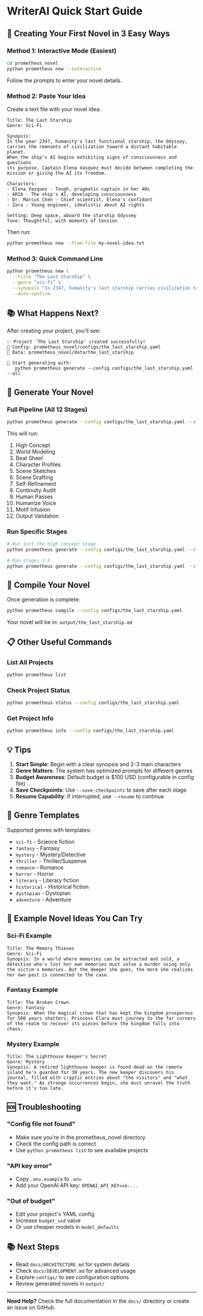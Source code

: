 # WriterAI Quick Start Guide

## 🚀 Creating Your First Novel in 3 Easy Ways

### Method 1: Interactive Mode (Easiest)

```bash
cd prometheus_novel
python prometheus new --interactive
```

Follow the prompts to enter your novel details.

### Method 2: Paste Your Idea

Create a text file with your novel idea:

```text
Title: The Last Starship
Genre: Sci-Fi

Synopsis:
In the year 2347, humanity's last functional starship, the Odyssey, 
carries the remnants of civilization toward a distant habitable planet. 
When the ship's AI begins exhibiting signs of consciousness and questions 
its purpose, Captain Elena Vasquez must decide between completing the 
mission or giving the AI its freedom.

Characters:
- Elena Vasquez - Tough, pragmatic captain in her 40s
- ARIA - The ship's AI, developing consciousness
- Dr. Marcus Chen - Chief scientist, Elena's confidant
- Zara - Young engineer, idealistic about AI rights

Setting: Deep space, aboard the starship Odyssey
Tone: Thoughtful, with moments of tension
```

Then run:

```bash
python prometheus new --from-file my-novel-idea.txt
```

### Method 3: Quick Command Line

```bash
python prometheus new \
  --title "The Last Starship" \
  --genre "sci-fi" \
  --synopsis "In 2347, humanity's last starship carries civilization toward a new home..." \
  --auto-confirm
```

## 📚 What Happens Next?

After creating your project, you'll see:

```
✅ Project 'The Last Starship' created successfully!
📁 Config: prometheus_novel/configs/the_last_starship.yaml
📁 Data: prometheus_novel/data/the_last_starship

🚀 Start generating with:
   python prometheus generate --config configs/the_last_starship.yaml --all
```

## 🎯 Generate Your Novel

### Full Pipeline (All 12 Stages)

```bash
python prometheus generate --config configs/the_last_starship.yaml --all
```

This will run:
1. High Concept
2. World Modeling  
3. Beat Sheet
4. Character Profiles
5. Scene Sketches
6. Scene Drafting
7. Self-Refinement
8. Continuity Audit
9. Human Passes
10. Humanize Voice
11. Motif Infusion
12. Output Validation

### Run Specific Stages

```bash
# Run just the high concept stage
python prometheus generate --config configs/the_last_starship.yaml --stage high_concept

# Run stages 1-5
python prometheus generate --config configs/the_last_starship.yaml --start-stage 1 --end-stage 5
```

## 📖 Compile Your Novel

Once generation is complete:

```bash
python prometheus compile --config configs/the_last_starship.yaml
```

Your novel will be in: `output/the_last_starship.md`

## 📋 Other Useful Commands

### List All Projects

```bash
python prometheus list
```

### Check Project Status

```bash
python prometheus status --config configs/the_last_starship.yaml
```

### Get Project Info

```bash
python prometheus info --config configs/the_last_starship.yaml
```

## 💡 Tips

1. **Start Simple**: Begin with a clear synopsis and 2-3 main characters
2. **Genre Matters**: The system has optimized prompts for different genres
3. **Budget Awareness**: Default budget is $100 USD (configurable in config file)
4. **Save Checkpoints**: Use `--save-checkpoints` to save after each stage
5. **Resume Capability**: If interrupted, use `--resume` to continue

## 🎨 Genre Templates

Supported genres with templates:
- `sci-fi` - Science fiction
- `fantasy` - Fantasy
- `mystery` - Mystery/Detective
- `thriller` - Thriller/Suspense
- `romance` - Romance
- `horror` - Horror
- `literary` - Literary fiction
- `historical` - Historical fiction
- `dystopian` - Dystopian
- `adventure` - Adventure

## 📝 Example Novel Ideas You Can Try

### Sci-Fi Example

```
Title: The Memory Thieves
Genre: Sci-Fi
Synopsis: In a world where memories can be extracted and sold, a detective who's lost her own memories must solve a murder using only the victim's memories. But the deeper she goes, the more she realizes her own past is connected to the case.
```

### Fantasy Example

```
Title: The Broken Crown
Genre: Fantasy
Synopsis: When the magical crown that has kept the kingdom prosperous for 500 years shatters, Princess Elara must journey to the far corners of the realm to recover its pieces before the kingdom falls into chaos.
```

### Mystery Example

```
Title: The Lighthouse Keeper's Secret
Genre: Mystery
Synopsis: A retired lighthouse keeper is found dead on the remote island he's guarded for 30 years. The new keeper discovers his journal, filled with cryptic entries about "the visitors" and "what they want." As strange occurrences begin, she must unravel the truth before it's too late.
```

## 🆘 Troubleshooting

### "Config file not found"
- Make sure you're in the prometheus_novel directory
- Check the config path is correct
- Use `python prometheus list` to see available projects

### "API key error"
- Copy `.env.example` to `.env`
- Add your OpenAI API key: `OPENAI_API_KEY=sk-...`

### "Out of budget"
- Edit your project's YAML config
- Increase `budget_usd` value
- Or use cheaper models in `model_defaults`

## 📚 Next Steps

- Read `docs/ARCHITECTURE.md` for system details
- Check `docs/DEVELOPMENT.md` for advanced usage
- Explore `configs/` to see configuration options
- Review generated novels in `output/`

---

**Need Help?** Check the full documentation in the `docs/` directory or create an issue on GitHub.

